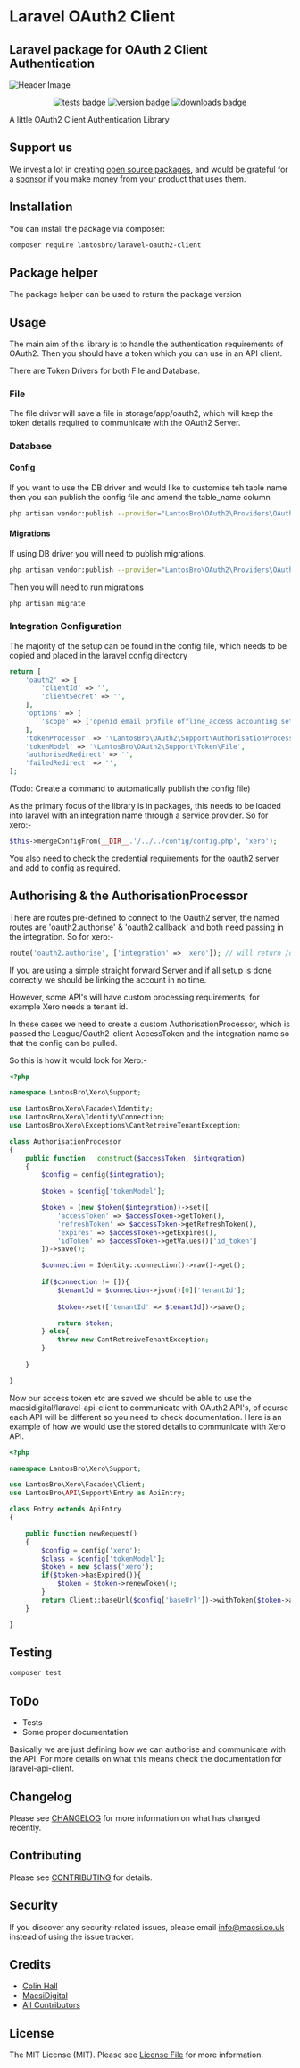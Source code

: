 # Laravel OAuth2 Client

## Laravel package for OAuth 2 Client Authentication

![Header Image](https://github.com/MacsiDigital/repo-design/raw/master/laravel-oauth2-client/header.png)

<p align="center">
 <a href="https://github.com/MacsiDigital/laravel-oauth2-client/actions?query=workflow%3ATests"><img src="https://github.com/MacsiDigital/laravel-oauth2-client/workflows/Tests/badge.svg" style="max-width:100%;"  alt="tests badge"></a>
 <a href="https://packagist.org/packages/lantosbro/laravel-oauth2-client"><img src="https://img.shields.io/packagist/v/lantosbro/laravel-oauth2-client.svg?style=flat-square" alt="version badge"/></a>
 <a href="https://packagist.org/packages/lantosbro/laravel-oauth2-client"><img src="https://img.shields.io/packagist/dt/lantosbro/laravel-oauth2-client.svg?style=flat-square" alt="downloads badge"/></a>
</p>

A little OAuth2 Client Authentication Library

## Support us

We invest a lot in creating [open source packages](https://macsidigital.co.uk/open-source), and would be grateful for a [sponsor](https://github.com/sponsors/MacsiDigital) if you make money from your product that uses them.

## Installation

You can install the package via composer:

```bash
composer require lantosbro/laravel-oauth2-client
```

## Package helper

The package helper can be used to return the package version

## Usage

The main aim of this library is to handle the authentication requirements of OAuth2.  Then you should have a token which you can use in an API client.

There are Token Drivers for both File and Database.

### File

The file driver will save a file in storage/app/oauth2, which will keep the token details required to communicate with the OAuth2 Server.


### Database

#### Config

If you want to use the DB driver and would like to customise teh table name then you can publish the config file and amend the table_name column

``` bash
php artisan vendor:publish --provider="LantosBro\OAuth2\Providers\OAuth2ServiceProvider" --tag="integration-config"
```

#### Migrations

If using DB driver you will need to publish migrations.

``` bash
php artisan vendor:publish --provider="LantosBro\OAuth2\Providers\OAuth2ServiceProvider" --tag="integration-migrations"
```

Then you will need to run migrations

``` bash
php artisan migrate
```

### Integration Configuration

The majority of the setup can be found in the config file, which needs to be copied and placed in the laravel config directory

``` php
return [
	'oauth2' => [
		'clientId' => '',
		'clientSecret' => '',
	],
	'options' => [
		'scope' => ['openid email profile offline_access accounting.settings accounting.transactions accounting.contacts accounting.journals.read accounting.reports.read accounting.attachments']
	],
	'tokenProcessor' => '\LantosBro\OAuth2\Support\AuthorisationProcessor',
	'tokenModel' => '\LantosBro\OAuth2\Support\Token\File',
	'authorisedRedirect' => '',
	'failedRedirect' => '',
];
```

(Todo: Create a command to automatically publish the config file) 

As the primary focus of the library is in packages, this needs to be loaded into laravel with an integration name through a service provider. So for xero:-

``` php
$this->mergeConfigFrom(__DIR__.'/../../config/config.php', 'xero');
```

You also need to check the credential requirements for the oauth2 server and add to config as required.

## Authorising & the AuthorisationProcessor

There are routes pre-defined to connect to the Oauth2 server, the named routes are 'oauth2.authorise' & 'oauth2.callback' and both need passing in the integration.  So for xero:-

``` php
route('oauth2.authorise', ['integration' => 'xero']); // will return /oauth2/xero/authorise
```

If you are using a simple straight forward Server and if all setup is done correctly we should be linking the account in no time.

However, some API's will have custom processing requirements, for example Xero needs a tenant id.

In these cases we need to create a custom AuthorisationProcessor, which is passed the League/Oauth2-client AccessToken and the integration name so that the config can be pulled.

So this is how it would look for Xero:-

``` php
<?php

namespace LantosBro\Xero\Support;

use LantosBro\Xero\Facades\Identity;
use LantosBro\Xero\Identity\Connection;
use LantosBro\Xero\Exceptions\CantRetreiveTenantException;

class AuthorisationProcessor
{
	public function __construct($accessToken, $integration)
    {
    	$config = config($integration);
    
    	$token = $config['tokenModel'];

    	$token = (new $token($integration))->set([
        	'accessToken' => $accessToken->getToken(),
        	'refreshToken' => $accessToken->getRefreshToken(),
        	'expires' => $accessToken->getExpires(),
        	'idToken' => $accessToken->getValues()['id_token']
        ])->save();

    	$connection = Identity::connection()->raw()->get();
    	
    	if($connection != []){
    		$tenantId = $connection->json()[0]['tenantId'];
	        
	        $token->set(['tenantId' => $tenantId])->save();

	        return $token;
    	} else{
    		throw new CantRetreiveTenantException;
    	}
       
    }

}
```

Now our access token etc are saved we should be able to use the macsidigital/laravel-api-client to communicate with OAuth2 API's, of course each API will be different so you need to check documentation.  Here is an example of how we would use the stored details to communicate with Xero API.

``` php
<?php

namespace LantosBro\Xero\Support;

use LantosBro\Xero\Facades\Client;
use LantosBro\API\Support\Entry as ApiEntry;

class Entry extends ApiEntry
{

    public function newRequest()
    {   
    	$config = config('xero');
    	$class = $config['tokenModel'];
    	$token = new $class('xero');
    	if($token->hasExpired()){
    		$token = $token->renewToken();
    	}
        return Client::baseUrl($config['baseUrl'])->withToken($token->accessToken())->withHeaders(['xero-tenant-id' => $token->tenantId()]);
    }

}
```

## Testing

``` bash
composer test
```

## ToDo

- Tests
- Some proper documentation

Basically we are just defining how we can authorise and communicate with the API. For more details on what this means check the documentation for laravel-api-client.

## Changelog

Please see [CHANGELOG](CHANGELOG.md) for more information on what has changed recently.

## Contributing

Please see [CONTRIBUTING](CONTRIBUTING.md) for details.

## Security

If you discover any security-related issues, please email [info@macsi.co.uk](mailto:info@macsi.co.uk) instead of using the issue tracker.

## Credits

- [Colin Hall](https://github.com/colinhall17)
- [MacsiDigital](https://github.com/MacsiDigital)
- [All Contributors](../../contributors)

## License

The MIT License (MIT). Please see [License File](LICENSE.md) for more information.
